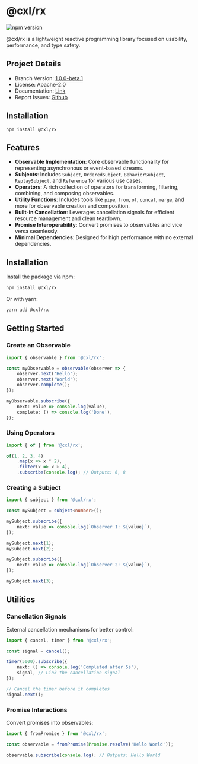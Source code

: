 # @cxl/rx 
	
[![npm version](https://badge.fury.io/js/%40cxl%2Frx.svg)](https://badge.fury.io/js/%40cxl%2Frx)

@cxl/rx is a lightweight reactive programming library focused on usability, performance, and type safety.

## Project Details

-   Branch Version: [1.0.0-beta.1](https://npmjs.com/package/@cxl/rx/v/1.0.0-beta.1)
-   License: Apache-2.0
-   Documentation: [Link](https://github.com/cxlio/open/tree/main/rx)
-   Report Issues: [Github](https://github.com/cxlio/open/issues)

## Installation

	npm install @cxl/rx

## Features

-   **Observable Implementation**: Core observable functionality for representing asynchronous or event-based streams.
-   **Subjects**: Includes `Subject`, `OrderedSubject`, `BehaviorSubject`, `ReplaySubject`, and `Reference` for various use cases.
-   **Operators**: A rich collection of operators for transforming, filtering, combining, and composing observables.
-   **Utility Functions**: Includes tools like `pipe`, `from`, `of`, `concat`, `merge`, and more for observable creation and composition.
-   **Built-in Cancellation**: Leverages cancellation signals for efficient resource management and clean teardown.
-   **Promise Interoperability**: Convert promises to observables and vice versa seamlessly.
-   **Minimal Dependencies**: Designed for high performance with no external dependencies.

## Installation

Install the package via npm:

```sh
npm install @cxl/rx
```

Or with yarn:

```sh
yarn add @cxl/rx
```

## Getting Started

### Create an Observable

```typescript
import { observable } from '@cxl/rx';

const myObservable = observable(observer => {
	observer.next('Hello');
	observer.next('World');
	observer.complete();
});

myObservable.subscribe({
	next: value => console.log(value),
	complete: () => console.log('Done'),
});
```

### Using Operators

```typescript
import { of } from '@cxl/rx';

of(1, 2, 3, 4)
	.map(x => x * 2),
	.filter(x => x > 4),
	.subscribe(console.log); // Outputs: 6, 8
```

### Creating a Subject

```typescript
import { subject } from '@cxl/rx';

const mySubject = subject<number>();

mySubject.subscribe({
	next: value => console.log(`Observer 1: ${value}`),
});

mySubject.next(1);
mySubject.next(2);

mySubject.subscribe({
	next: value => console.log(`Observer 2: ${value}`),
});

mySubject.next(3);
```

## Utilities

### Cancellation Signals

External cancellation mechanisms for better control:

```typescript
import { cancel, timer } from '@cxl/rx';

const signal = cancel();

timer(5000).subscribe({
	next: () => console.log('Completed after 5s'),
	signal, // Link the cancellation signal
});

// Cancel the timer before it completes
signal.next();
```

### Promise Interactions

Convert promises into observables:

```typescript
import { fromPromise } from '@cxl/rx';

const observable = fromPromise(Promise.resolve('Hello World'));

observable.subscribe(console.log); // Outputs: Hello World
```
